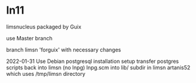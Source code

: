 # ln11
limsnucleus packaged by Guix

use Master branch

branch limsn 'forguix' with necessary changes

2022-01-31
Use Debian postgresql installation setup
transfer postgres scripts back into limsn (no lnpg)
lnpg.scm into lib/ subdir in limsn
artanis52 which uses /tmp/limsn directory
